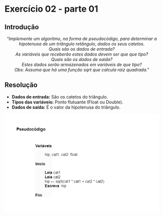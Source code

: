 # Exercício 02 - parte 01
  
## Introdução  

<div align="center">

_"Implemente um algoritmo, na forma de pseudocódigo, para determinar a hipotenusa
de um triângulo retângulo, dados os seus catetos. <Br>Quais são os dados de entrada? <br> As variáveis que receberão estes dados devem ser que que tipo? <br> Quais são os dados de saída?<br>
Estes dados serão armazenados em variáveis de que tipo? <br>
Obs: Assuma que há uma função sqrt que calcula raiz quadrada."_

</div>

## Resolução

- **Dados de entrada:** São os catetos do triângulo.
- **Tipos das variáveis:** Ponto flutuante (Float ou Double).
- **Dados de saída:** É o valor da hipotenusa do triângulo.

<div align="center">

![](../../imagens/ex-02.png)

</div>
